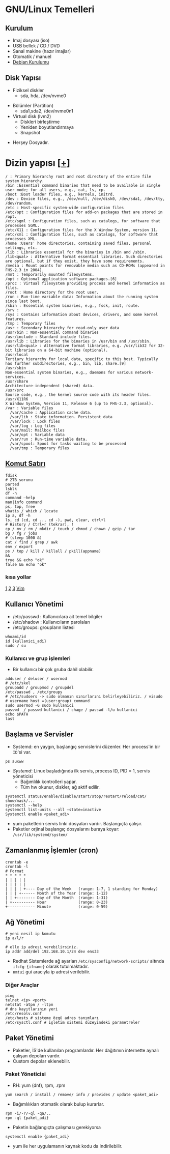# GNU/Linux Temelleri

## Kurulum
* Imaj dosyası (iso)
* USB bellek / CD / DVD
* Sanal makine (hazır imajlar)
* Otomatik / manuel
* [Debian Kurulumu](]htps://www.youtube.com/watch?v=AXkhZkTGXW4)

## Disk Yapısı
* Fiziksel diskler
  - sda, hda, /dev/nvme0
- Bölümler (Partition)
    - sda1,sda2, /dev/nvme0n1
- Virtual disk (lvm2)
  - Diskleri birleştirme
  - Yeniden boyutlandırmaya
  - Snapshot

* Herşey Dosyadır.

# Dizin yapısı [[+]](https://www.wikiwand.com/en/Filesystem_Hierarchy_Standard)
```
/ : Primary hierarchy root and root directory of the entire file system hierarchy.
/bin :Essential command binaries that need to be available in single user mode; for all users, e.g., cat, ls, cp.
/boot :Boot loader files, e.g., kernels, initrd.
/dev : Device files, e.g., /dev/null, /dev/disk0, /dev/sda1, /dev/tty, /dev/random.
/etc : Host-specific system-wide configuration files
/etc/opt : Configuration files for add-on packages that are stored in /opt.
/etc/sgml : Configuration files, such as catalogs, for software that processes SGML.
/etc/X11 : Configuration files for the X Window System, version 11.
/etc/xml : Configuration files, such as catalogs, for software that processes XML.
/home :Users' home directories, containing saved files, personal settings, etc.
/lib : Libraries essential for the binaries in /bin and /sbin.
/lib<qual> : Alternative format essential libraries. Such directories are optional, but if they exist, they have some requirements.
/media : Mount points for removable media such as CD-ROMs (appeared in FHS-2.3 in 2004).
/mnt : Temporarily mounted filesystems.
/opt : Optional application software packages.[6]
/proc : Virtual filesystem providing process and kernel information as files.
/root : Home directory for the root user.
/run : Run-time variable data: Information about the running system since last boot.
/sbin : Essential system binaries, e.g., fsck, init, route.
/srv :
/sys : Contains information about devices, drivers, and some kernel features.
/tmp : Temporary files
/usr : Secondary hierarchy for read-only user data
/usr/bin : Non-essential command binaries
/usr/include : Standard include files.
/usr/lib : Libraries for the binaries in /usr/bin and /usr/sbin.
/usr/lib<qual> : Alternative format libraries, e.g. /usr/lib32 for 32-bit libraries on a 64-bit machine (optional).
/usr/local
Tertiary hierarchy for local data, specific to this host. Typically has further subdirectories, e.g., bin, lib, share.[9]
/usr/sbin
Non-essential system binaries, e.g., daemons for various network-services.
/usr/share
Architecture-independent (shared) data.
/usr/src
Source code, e.g., the kernel source code with its header files.
/usr/X11R6
X Window System, Version 11, Release 6 (up to FHS-2.3, optional).
/var : Variable files
  /var/cache : Application cache data.
  /var/lib : State information. Persistent data
  /var/lock : Lock files
  /var/log : Log files
  /var/mail: Mailbox files
  /var/opt : Variable data
  /var/run : Run-time variable data.
  /var/spool: Spool for tasks waiting to be processed
  /var/tmp : Temporary files

```

## [Komut Satırı](https://towardsdatascience.com/basics-of-bash-for-beginners-92e53a4c117a)
```
fdisk
# 2TB sorunu
parted
lsblk
df -h
command –help
man|info command
ps, top, free
whatis / which / locate
ip a, df -h
ls, cd (cd, cd .., cd -), pwd, clear, ctrl+l
# History / Ctrl+r (tekrar), !
cp / mv / rm / mkdir / touch / chmod / chown / gzip / tar
bg / fg / jobs
# (sleep 1000 &)
cat / find / grep / awk
env / export
ps / top / kill / killall / pkill(appname)
&&
true && echo "ok"
false && echo "ok"
```
### kısa yollar
[1](https://media.cheatography.com/storage/thumb/davechild_linux-command-line.750.jpg?last=1463102294) [2](https://www.git-tower.com/blog/content/posts/32-command-line-cheat-sheet/command-line-cheat-sheet-large01.png)
[3](https://nguyenxuanbinhminh.com/wp-content/uploads/2018/07/Linux-command-cheat-sheet.png)
[Vim](https://www.cs.colostate.edu/helpdocs/vi.html)

## Kullanıcı Yönetimi
* /etc/passwd : Kullanıcılara ait temel bilgiler
* /etc/shadow : Kullanıcıların parolaları
* /etc/groups: groupların listesi
```
whoami/id
id {kullanici_adi}
sudo / su
```
### Kullanıcı ve grup işlemleri
* Bir kullanıcı bir çok gruba dahil olabilir.

```
adduser / deluser / usermod
# /etc/skel
groupadd / groupmod / groupdel
/etc/passwd , /etc/groups
# /etc/sudoers -> sudo olmanın sınırlarını belirleyebiliriz. / visudo
# username host =(user:group) command
sudo usermod -G sudo kullanici
passwd  / passwd kullanici / chage / passwd -l/u kullanici
echo $PATH
last
```

## Başlama ve Servisler
* Systemd:  en yaygın, başlangıç servislerini düzenler.
Her process'in bir `ID`'si var.

```
ps auxww
```
* *Systemd*: Linux başladığında ilk servis, process ID, PID = 1, servis yöneticisi
  - Bağımlılık kontrolleri yapar.
  - Tüm hw okunur, diskler, ağ aktif edilir.

```
systemctl status/enable/disable/start/stop/restart/reload/cat/ show/mask/...
systemctl --help
systemctl list-units --all –state=inactive
Systemctl enable <paket_adi>
```
* yum paketlerin servis linki dosyaları vardır. Başlangıçta çalışır.
* Paketler orjinal başlangıç dosyalarını buraya koyar: `/usr/lib/systemd/system/`

## Zamanlanmış İşlemler (cron)
```
crontab -e
crontab -l
# Format
* * * * *
| | | | |  
| | | | |
| | | | +---- Day of the Week   (range: 1-7, 1 standing for Monday)
| | | +------ Month of the Year (range: 1-12)
| | +-------- Day of the Month  (range: 1-31)
| +---------- Hour              (range: 0-23)
+------------ Minute            (range: 0-59)
```
## Ağ Yönetimi
```
# yeni nesil ip komutu
ip a/l/r

# elle ip adresi verebilirsiniz.
ip addr add/del 192.168.10.1/24 dev ens33
```
* Redhat Sistemlerde ağ ayarları `/etc/sysconfig/network-scripts/` altında `ifcfg-{ifname}` olarak tutulmaktadır.
* `nmtui` gui aracıyla ip adresi verilebilir.

### Diğer Araçlar
```
ping
telnet <ip> <port>
netstat -atpn / -ltpn
# dns kayıtlarının yeri
/etc/resolv.conf
/etc/hosts # sisteme özgü adres tanımları
/etc/sysctl.conf # işletim sistemi düzeyindeki parametreler
```

## Paket Yönetimi
* Paketler, İS'de kullanılan programlardır. Her dağıtımın internette aynalı çalışan depoları vardır.
* Custom depolar eklenebilir.

### Paket Yöneticisi
* RH: yum (dnf), rpm, .rpm
```
yum search / install / remove/ info / provides / update <paket_adi>
```
* Bağımlılıkları otomatik olarak bulup kurarlar.
```
rpm -i/-r/-ql -qa/..
rpm -ql {paket_adi}
```
* Paketin bağlangıçta çalışması gerekiyorsa

```
systemctl enable {paket_adi}
```
* yum ile her uygulamanın kaynak kodu da indirilebilir.
